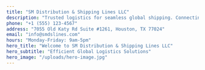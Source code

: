 ```yaml
---
title: "SM Distribution & Shipping Lines LLC"
description: "Trusted logistics for seamless global shipping. Connecting businesses worldwide with reliable, efficient, and secure shipping solutions."
phone: "+1 (555) 123-4567"
address: "7055 Old Katy Rd Suite #1261, Houston, TX 77024"
email: "info@smdslines.com"
hours: "Monday-Friday: 9am-5pm"
hero_title: "Welcome to SM Distribution & Shipping Lines LLC"
hero_subtitle: "Efficient Global Logistics Solutions"
hero_image: "/uploads/hero-image.jpg"
---
```


